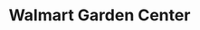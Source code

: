 ---
title: "Walmart Garden Center"
url: /stone-mountain/walmart-garden-center/
shop: garden centre
---